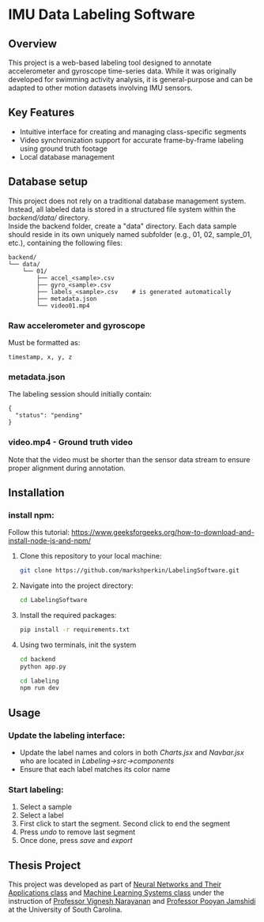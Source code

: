 # IMU Data Labeling Software

## Overview
This project is a web-based labeling tool designed to annotate accelerometer and gyroscope time-series data. While it was originally developed for swimming activity analysis, it is general-purpose and can be adapted to other motion datasets involving IMU sensors.

## Key Features
 - Intuitive interface for creating and managing class-specific segments  
 - Video synchronization support for accurate frame-by-frame labeling using ground truth footage  
 - Local database management  

## Database setup
This project does not rely on a traditional database management system. Instead, all labeled data is stored in a structured file system within the *backend/data/* directory.  
Inside the backend folder, create a "data" directory. Each data sample should reside in its own uniquely named subfolder (e.g., 01, 02, sample_01, etc.), containing the following files:  
```
backend/  
└── data/  
    └── 01/  
        ├── accel_<sample>.csv  
        ├── gyro_<sample>.csv  
        ├── labels_<sample>.csv    # is generated automatically  
        ├── metadata.json  
        └── video01.mp4  
```
### Raw accelerometer and gyroscope 
Must be formatted as:  
```
timestamp, x, y, z
```
### metadata.json 
The labeling session should initially contain:
```
{
  "status": "pending"
}
```
### video.mp4 - Ground truth video
Note that the video must be shorter than the sensor data stream to ensure proper alignment during annotation.

## Installation

### install npm:
Follow this tutorial: https://www.geeksforgeeks.org/how-to-download-and-install-node-js-and-npm/

1. Clone this repository to your local machine:
    ```bash
    git clone https://github.com/markshperkin/LabelingSoftware.git
    ```

2. Navigate into the project directory:
    ```bash
    cd LabelingSoftware
    ```

3. Install the required packages:
    ```bash
    pip install -r requirements.txt
    ```
4. Using two terminals, init the system
   ```bash
   cd backend
   python app.py
   ```
   ```bash
   cd labeling
   npm run dev
   ```

## Usage

### Update the labeling interface:
 - Update the label names and colors in both *Charts.jsx* and *Navbar.jsx* who are located in *Labeling->src->components*
 - Ensure that each label matches its color name

### Start labeling:
1. Select a sample
2. Select a label
3. First click to start the segment. Second click to end the segment
4. Press *undo* to remove last segment
5. Once done, press *save* and *export*

## Thesis Project

This project was developed as part of [Neural Networks and Their Applications class](https://cse.sc.edu/class/584) and [Machine Learning Systems class](https://cse.sc.edu/class/585) under the instruction of [Professor Vignesh Narayanan](https://sc.edu/study/colleges_schools/engineering_and_computing/faculty-staff/narayanan_vignesh.php) and [Professor Pooyan Jamshidi](https://sc.edu/study/colleges_schools/engineering_and_computing/faculty-staff/Jamshidi.php) at the University of South Carolina.


